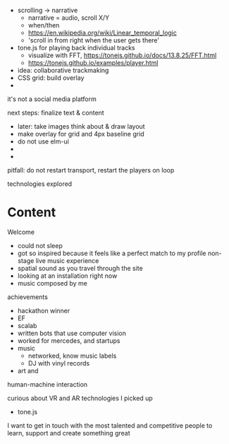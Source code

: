 - scrolling -> narrative
    - narrative = audio, scroll X/Y
    - when/then 
    - https://en.wikipedia.org/wiki/Linear_temporal_logic
    - 'scroll in from right when the user gets there'
- tone.js for playing back individual tracks
    - visualize with FFT, https://tonejs.github.io/docs/13.8.25/FFT.html
    - https://tonejs.github.io/examples/player.html
- idea: collaborative trackmaking
- CSS grid: build overlay
- 
it's not a social media platform

next steps:
finalize text & content
- later: take images
think about & draw layout
- make overlay for grid and 4px baseline grid
- do not use elm-ui
- 
- 
pitfall: do not restart transport, restart the players on loop

technologies explored


# Content
Welcome
- could not sleep
- got so inspired because it feels like a perfect match to my profile
non-stage live music experience
- spatial sound as you travel through the site
- looking at an installation right now
- music composed by me

achievements
- hackathon winner
- EF
- scalab
- written bots that use computer vision
- worked for mercedes, and startups
- music
    - networked, know music labels
    - DJ with vinyl records
- art and 

human-machine interaction

curious about VR and AR
technologies I picked up
- tone.js

I want to get in touch with the most talented and competitive people
to learn, support and create something great
